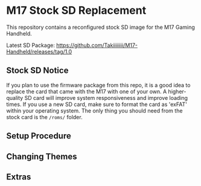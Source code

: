 # M17 Stock SD Replacement
This repository contains a reconfigured stock SD image for the M17 Gaming Handheld.

Latest SD Package: https://github.com/Takiiiiiiii/M17-Handheld/releases/tag/1.0

## Stock SD Notice

If you plan to use the firmware package from this repo, it is a good idea to replace the card that came with the M17 with one of your own. A higher-quality SD card will improve system responsiveness and improve loading times. If you use a new SD card, make sure to format the card as 'exFAT' within your operating system. The only thing you should need from the stock card is the `/roms/` folder. 

## Setup Procedure 


## Changing Themes


## Extras
